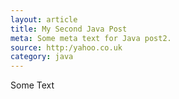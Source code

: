 ```yaml
---
layout: article
title: My Second Java Post
meta: Some meta text for Java post2.
source: http:/yahoo.co.uk
category: java
---
```

Some Text
